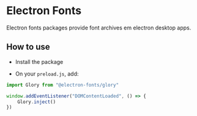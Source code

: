 # Electron Fonts

Electron fonts packages provide font archives em electron desktop apps.

## How to use

* Install the package

* On your `preload.js`, add:

```ts
import Glory from "@electron-fonts/glory"

window.addEventListener("DOMContentLoaded", () => {
    Glory.inject()
})
```